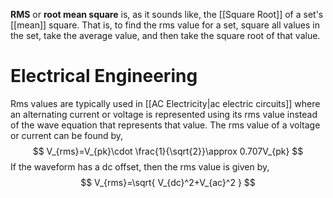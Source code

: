 **RMS** or **root mean square** is, as it sounds like, the [[Square Root]] of a set's [[mean]] square. That is, to find the rms value for a set, square all values in the set, take the average value, and then take the square root of that value. 

# Electrical Engineering

Rms values are typically used in [[AC Electricity|ac electric circuits]] where an alternating current or voltage is represented using its rms value instead of the wave equation that represents that value. The rms value of a voltage or current can be found by,
$$
V_{rms}=V_{pk}\cdot \frac{1}{\sqrt{2}}\approx 0.707V_{pk}
$$
If the waveform has a dc offset, then the rms value is given by,
$$
V_{rms}=\sqrt{ V_{dc}^2+V_{ac}^2 }
$$
 